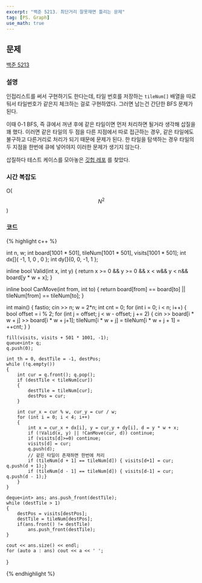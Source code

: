 ```yaml
---
excerpt: "백준 5213. 최단거리 잘못재면 틀리는 문제"
tag: [PS. Graph]
use_math: true
---
```


## 문제

[백준 5213](https://www.acmicpc.net/problem/5213)


### 설명

인접리스트를 써서 구현하기도 한다는데, 타일 번호를 저장하는 ```tileNum[]``` 배열을 따로 둬서 타일번호가 같은지 체크하는 걸로 구현하였다. 그러면 남는건 간단한 BFS 문제가 된다.

이때 0-1 BFS, 즉 큐에서 꺼낸 후에 같은 타일이면 먼저 처리하면 될거라 생각해 삽질을 꽤 했다. 이러면 같은 타일의 두 점을 다른 지점에서 따로 접근하는 경우, 같은 타일에도 불구하고 다른거리로 처리가 되기 때문에 문제가 된다. 한 타일을 탐색하는 경우 타일의 두 지점을 한번에 큐에 넣어야지 이러한 문제가 생기지 않는다.

삽질하다 테스트 케이스를 모아놓은 [깃헙 레포](https://github.com/taylous/BaekJoonOnlineJudge/tree/master/5213) 를 찾았다.


### 시간 복잡도

O($$N^2$$)



### 코드

{% highlight c++ %}

int n, w;
int board[1001 * 501], tileNum[1001 * 501], visits[1001 * 501];
int dx[]{ -1, 1, 0 , 0 };
int dy[]{0, 0, -1, 1 };

inline bool Valid(int x, int y)
{
	return x >= 0 && y >= 0 && x < w&& y < n&& board[y * w + x];
}

inline bool CanMove(int from, int to)
{
	return board[from] == board[to] || tileNum[from] == tileNum[to];
}

int main()
{
	fastio;
	cin >> n; w = 2*n;
	int cnt = 0;
	for (int i = 0; i < n; i++)
	{
		bool offset = i % 2;
		for (int j = offset; j < w - offset; j += 2)
		{
			cin >> board[i * w + j] >> board[i * w + j+1];
			tileNum[i * w + j] = tileNum[i * w + j + 1] = ++cnt;
		}
	}
	
	fill(visits, visits + 501 * 1001, -1);
	queue<int> q;
	q.push(0);

	int th = 0, destTile = -1, destPos;
	while (!q.empty())
	{
		int cur = q.front(); q.pop();
		if (destTile < tileNum[cur])
		{
			destTile = tileNum[cur];
			destPos = cur;
		}

		int cur_x = cur % w, cur_y = cur / w;
		for (int i = 0; i < 4; i++)
		{
			int x = cur_x + dx[i], y = cur_y + dy[i], d = y * w + x;
			if (!Valid(x, y) || !CanMove(cur, d)) continue;
			if (visits[d]>=0) continue;
			visits[d] = cur;
			q.push(d);
			// 같은 타일이 존재하면 한번에 처리
			if (tileNum[d + 1] == tileNum[d]) { visits[d+1] = cur; q.push(d + 1);}
			if (tileNum[d - 1] == tileNum[d]) { visits[d-1] = cur; q.push(d - 1);}
		}	
	}

	deque<int> ans; ans.push_front(destTile);
	while (destTile > 1)
	{
		destPos = visits[destPos];
		destTile = tileNum[destPos];
		if(ans.front() != destTile)
			ans.push_front(destTile);
	}

	cout << ans.size() << endl;
	for (auto a : ans) cout << a << ' ';
}

{% endhighlight %}

